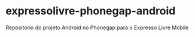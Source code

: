 expressolivre-phonegap-android
==============================

Repositório do projeto Android no Phonegap para o Expresso Livre Mobile